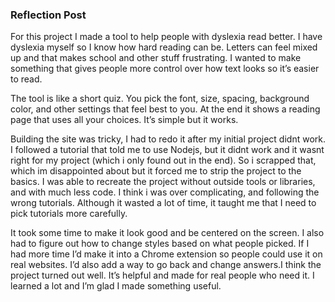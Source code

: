 
### Reflection Post

For this project I made a tool to help people with dyslexia read better. I have dyslexia myself so I know how hard reading can be. Letters can feel mixed up and that makes school and other stuff frustrating. I wanted to make something that gives people more control over how text looks so it’s easier to read.

The tool is like a short quiz. You pick the font, size, spacing, background color, and other settings that feel best to you. At the end it shows a reading page that uses all your choices. It’s simple but it works.

Building the site was tricky, I had to redo it after my initial project didnt work. I followed a tutorial that told me to use Nodejs, but it didnt work and it wasnt right for my project (which i only found out in the end). So i scrapped that, which im disappointed about but it forced me to strip the project to the basics. I was able to recreate the project without outside tools or libraries, and with much less code. I think i was over complicating, and following the wrong tutorials. Although it wasted a lot of time, it taught me that I need to pick tutorials more carefully. 

It took some time to make it look good and be centered on the screen. I also had to figure out how to change styles based on what people picked. If I had more time I’d make it into a Chrome extension so people could use it on real websites. I’d also add a way to go back and change answers.I think the project turned out well. It’s helpful and made for real people who need it. I learned a lot and I’m glad I made something useful.

